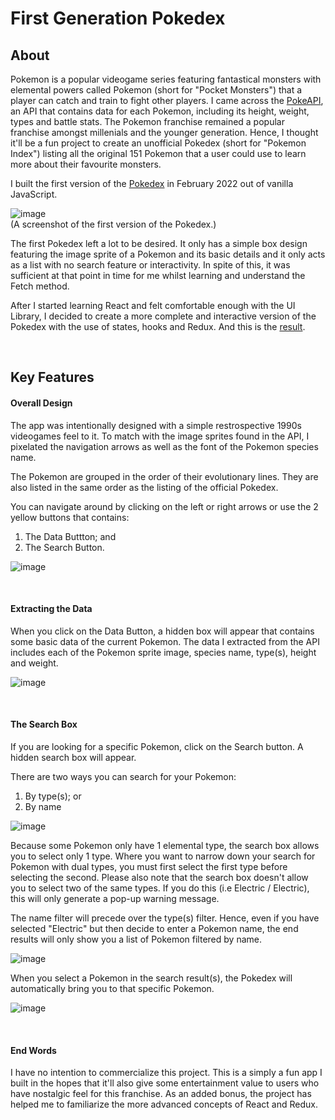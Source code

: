 # First Generation Pokedex

<h2>About</h2>

Pokemon is a popular videogame series featuring fantastical monsters with elemental powers called Pokemon (short for "Pocket Monsters") that a player can catch and train to fight other players. I came across the <a href="https://pokeapi.co/" target="_blank">PokeAPI</a>, an API that contains data for each Pokemon, including its height, weight, types and battle stats. The Pokemon franchise remained a popular franchise amongst millenials and the younger generation. Hence, I thought it'll be a fun project to create an unofficial Pokedex (short for "Pokemon Index") listing all the original 151 Pokemon that a user could use to learn more about their favourite monsters.

I built the first version of the <a href="https://github.com/wteo/firstGenPokedexV1" target="_blank">Pokedex</a> in February 2022 out of vanilla JavaScript.

![image](https://user-images.githubusercontent.com/87306585/185771075-963d7881-050b-4f71-8590-93f1107f68e6.png)
<br/>
(A screenshot of the first version of the Pokedex.) 

The first Pokedex left a lot to be desired. It only has a simple box design featuring the image sprite of a Pokemon and its basic details and it only acts as a list with no search feature or interactivity. In spite of this, it was sufficient at that point in time for me whilst learning and understand the Fetch method.

After I started learning React and felt comfortable enough with the UI Library, I decided to create a more complete and interactive version of the Pokedex with the use of states, hooks and Redux. And this is the <a href="https://master--benevolent-chebakia-d0ea73.netlify.app/" target="_blank">result</a>.


<br/>
<h2>Key Features</h2>

<h4>Overall Design</h4>

The app was intentionally designed with a simple restrospective 1990s videogames feel to it. To match with the image sprites found in the API, I pixelated the navigation arrows as well as the font of the Pokemon species name.

The Pokemon are grouped in the order of their evolutionary lines. They are also listed in the same order as the listing of the official Pokedex. 

You can navigate around by clicking on the left or right arrows or use the 2 yellow buttons that contains:
1. The Data Buttton; and
2. The Search Button.

![image](https://user-images.githubusercontent.com/87306585/185770780-8444d6a3-fc4d-48ba-8232-3bc447308dbf.png)


<br/>
<h4>Extracting the Data</h4>

When you click on the Data Button, a hidden box will appear that contains some basic data of the current Pokemon. The data I extracted from the API includes each of the Pokemon sprite image, species name, type(s), height and weight. 

![image](https://user-images.githubusercontent.com/87306585/185771315-240b3c0e-ec7e-4504-b009-90192c8977cf.png)


<br/>
<h4>The Search Box</h4>

If you are looking for a specific Pokemon, click on the Search button. A hidden search box will appear.

There are two ways you can search for your Pokemon:
1. By type(s); or
2. By name

![image](https://user-images.githubusercontent.com/87306585/185770789-8736e5e9-5793-4a92-b13b-5bb3e7ff65b4.png)

Because some Pokemon only have 1 elemental type, the search box allows you to select only 1 type. Where you want to narrow down your search for Pokemon with dual types, you must first select the first type before selecting the second. Please also note that the search box doesn't allow you to select two of the same types. If you do this (i.e Electric / Electric), this will only generate a pop-up warning message. 

The name filter will precede over the type(s) filter. Hence, even if you have selected "Electric" but then decide to enter a Pokemon name, the end results will only show you a list of Pokemon filtered by name.  

![image](https://user-images.githubusercontent.com/87306585/185771117-496aec1d-9670-4044-91be-1f00478f726c.png)

When you select a Pokemon in the search result(s), the Pokedex will automatically bring you to that specific Pokemon.

![image](https://user-images.githubusercontent.com/87306585/185771269-ff4fe0c8-940b-4f28-9a85-2abd0f66c00d.png)


<br/>
<h4>End Words</h4>

I have no intention to commercialize this project. This is a simply a fun app I built in the hopes that it'll also give some entertainment value to users who have nostalgic feel for this franchise. As an added bonus, the project has helped me to familiarize the more advanced concepts of React and Redux. 



